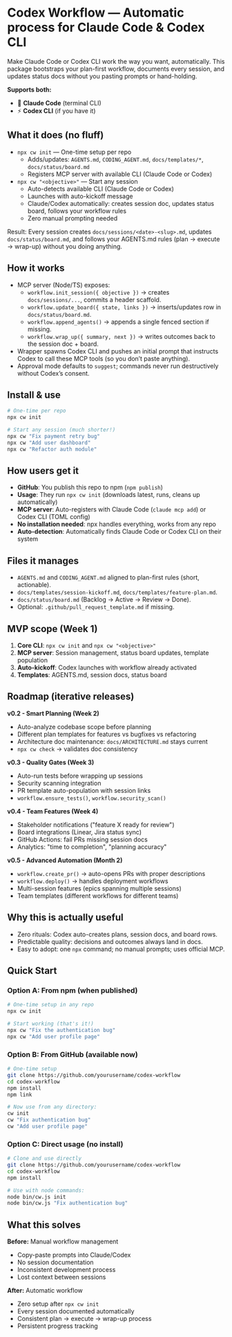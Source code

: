 # Codex Workflow — Automatic process for Claude Code & Codex CLI

Make Claude Code or Codex CLI work the way you want, automatically. This package bootstraps your plan-first workflow, documents every session, and updates status docs without you pasting prompts or hand-holding.

**Supports both:**
- 🧠 **Claude Code** (terminal CLI)
- ⚡ **Codex CLI** (if you have it)

## What it does (no fluff)
- `npx cw init` — One-time setup per repo
  - Adds/updates: `AGENTS.md`, `CODING_AGENT.md`, `docs/templates/*`, `docs/status/board.md`
  - Registers MCP server with available CLI (Claude Code or Codex)
- `npx cw "<objective>"` — Start any session
  - Auto-detects available CLI (Claude Code or Codex)
  - Launches with auto-kickoff message
  - Claude/Codex automatically: creates session doc, updates status board, follows your workflow rules
  - Zero manual prompting needed

Result: Every session creates `docs/sessions/<date>-<slug>.md`, updates `docs/status/board.md`, and follows your AGENTS.md rules (plan → execute → wrap-up) without you doing anything.

## How it works
- MCP server (Node/TS) exposes:
  - `workflow.init_session({ objective })` → creates `docs/sessions/...`, commits a header scaffold.
  - `workflow.update_board({ state, links })` → inserts/updates row in `docs/status/board.md`.
  - `workflow.append_agents()` → appends a single fenced section if missing.
  - `workflow.wrap_up({ summary, next })` → writes outcomes back to the session doc + board.
- Wrapper spawns Codex CLI and pushes an initial prompt that instructs Codex to call these MCP tools (so you don’t paste anything).
- Approval mode defaults to `suggest`; commands never run destructively without Codex’s consent.

## Install & use
```bash
# One-time per repo
npx cw init

# Start any session (much shorter!)
npx cw "Fix payment retry bug"
npx cw "Add user dashboard"
npx cw "Refactor auth module"
```

## How users get it
- **GitHub**: You publish this repo to npm (`npm publish`)
- **Usage**: They run `npx cw init` (downloads latest, runs, cleans up automatically)
- **MCP server**: Auto-registers with Claude Code (`claude mcp add`) or Codex CLI (TOML config)
- **No installation needed**: npx handles everything, works from any repo
- **Auto-detection**: Automatically finds Claude Code or Codex CLI on their system

## Files it manages
- `AGENTS.md` and `CODING_AGENT.md` aligned to plan-first rules (short, actionable).
- `docs/templates/session-kickoff.md`, `docs/templates/feature-plan.md`.
- `docs/status/board.md` (Backlog → Active → Review → Done).
- Optional: `.github/pull_request_template.md` if missing.

## MVP scope (Week 1)
1. **Core CLI**: `npx cw init` and `npx cw "<objective>"`
2. **MCP server**: Session management, status board updates, template population
3. **Auto-kickoff**: Codex launches with workflow already activated
4. **Templates**: AGENTS.md, session docs, status board

## Roadmap (iterative releases)

**v0.2 - Smart Planning (Week 2)**
- Auto-analyze codebase scope before planning
- Different plan templates for features vs bugfixes vs refactoring
- Architecture doc maintenance: `docs/ARCHITECTURE.md` stays current
- `npx cw check` → validates doc consistency

**v0.3 - Quality Gates (Week 3)**
- Auto-run tests before wrapping up sessions
- Security scanning integration
- PR template auto-population with session links
- `workflow.ensure_tests()`, `workflow.security_scan()`

**v0.4 - Team Features (Week 4)**
- Stakeholder notifications ("feature X ready for review")
- Board integrations (Linear, Jira status sync)
- GitHub Actions: fail PRs missing session docs
- Analytics: "time to completion", "planning accuracy"

**v0.5 - Advanced Automation (Month 2)**
- `workflow.create_pr()` → auto-opens PRs with proper descriptions
- `workflow.deploy()` → handles deployment workflows
- Multi-session features (epics spanning multiple sessions)
- Team templates (different workflows for different teams)

## Why this is actually useful
- Zero rituals: Codex auto-creates plans, session docs, and board rows.
- Predictable quality: decisions and outcomes always land in docs.
- Easy to adopt: one `npx` command; no manual prompts; uses official MCP.

## Quick Start

### Option A: From npm (when published)
```bash
# One-time setup in any repo
npx cw init

# Start working (that's it!)
npx cw "Fix the authentication bug"
npx cw "Add user profile page"
```

### Option B: From GitHub (available now)
```bash
# One-time setup
git clone https://github.com/yourusername/codex-workflow
cd codex-workflow
npm install
npm link

# Now use from any directory:
cw init
cw "Fix authentication bug"
cw "Add user profile page"
```

### Option C: Direct usage (no install)
```bash
# Clone and use directly
git clone https://github.com/yourusername/codex-workflow
cd codex-workflow
npm install

# Use with node commands:
node bin/cw.js init
node bin/cw.js "Fix authentication bug"
```

## What this solves

**Before:** Manual workflow management
- Copy-paste prompts into Claude/Codex
- No session documentation
- Inconsistent development process
- Lost context between sessions

**After:** Automatic workflow
- Zero setup after `npx cw init`
- Every session documented automatically
- Consistent plan → execute → wrap-up process
- Persistent progress tracking

